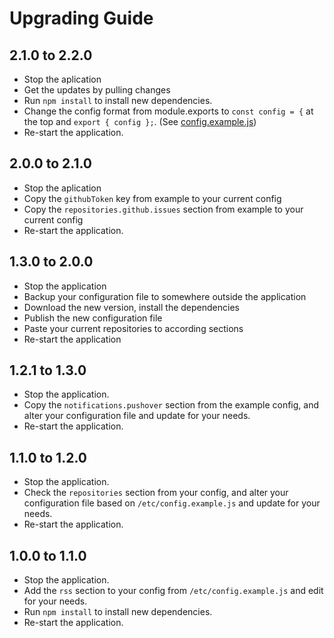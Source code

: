 # Upgrading Guide

## 2.1.0 to 2.2.0
- Stop the aplication
- Get the updates by pulling changes
- Run `npm install` to install new dependencies.
- Change the config format from module.exports to `const config = {` at the top and `export { config };`. (See [config.example.js](etc/config.example.js))
- Re-start the application.

## 2.0.0 to 2.1.0
- Stop the aplication
- Copy the `githubToken` key from example to your current config
- Copy the `repositories.github.issues` section from example to your current config
- Re-start the application.

## 1.3.0 to 2.0.0
- Stop the application
- Backup your configuration file to somewhere outside the application
- Download the new version, install the dependencies
- Publish the new configuration file
- Paste your current repositories to according sections
- Re-start the application

## 1.2.1 to 1.3.0

- Stop the application.
- Copy the `notifications.pushover` section from the example config, and alter your configuration file and update for your needs.
- Re-start the application.

## 1.1.0 to 1.2.0

- Stop the application.
- Check the `repositories` section from your config, and alter your configuration file based on `/etc/config.example.js` and update for your needs.
- Re-start the application.

## 1.0.0 to 1.1.0

- Stop the application.
- Add the `rss` section to your config from `/etc/config.example.js` and edit for your needs.
- Run `npm install` to install new dependencies.
- Re-start the application.
